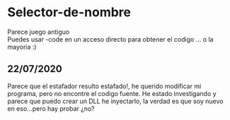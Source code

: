# Selector-de-nombre
Parece juego antiguo  
Puedes usar -code en un acceso directo para obtener el codigo ... o la mayoria :)
## 22/07/2020
Parece que el estafador resulto estafado!, he querido modificar mi programa, pero no encontre el codigo fuente. He estado investigando y parece que puedo crear un DLL he inyectarlo, la verdad es que soy nuevo en eso...pero hay probar ¿no?
